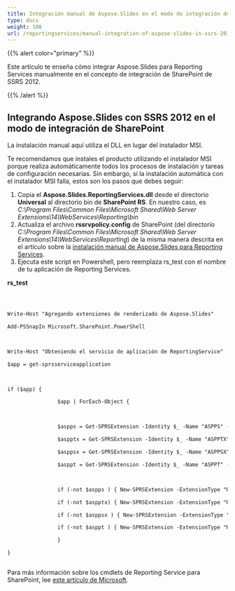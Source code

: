 ```yaml
---
title: Integración manual de Aspose.Slides en el modo de integración de SharePoint de SSRS 2012
type: docs
weight: 100
url: /reportingservices/manual-integration-of-aspose-slides-in-ssrs-2012-sharepoint-integration-mode/
---
```


{{% alert color="primary" %}} 

Este artículo te enseña cómo integrar Aspose.Slides para Reporting Services manualmente en el concepto de integración de SharePoint de SSRS 2012. 

{{% /alert %}} 
## **Integrando Aspose.Slides con SSRS 2012 en el modo de integración de SharePoint**
La instalación manual aquí utiliza el DLL en lugar del instalador MSI. 

Te recomendamos que instales el producto utilizando el instalador MSI porque realiza automáticamente todos los procesos de instalación y tareas de configuración necesarias. Sin embargo, si la instalación automática con el instalador MSI falla, estos son los pasos que debes seguir:

1. Copia el **Aspose.Slides.ReportingServices.dll** desde el directorio **Universal** al directorio bin de **SharePoint RS**. 
   En nuestro caso, es *C:\Program Files\Common Files\Microsoft Shared\Web Server Extensions\14\WebServices\Reporting\bin* 
1. Actualiza el archivo **rssrvpolicy.config** de SharePoint (del directorio *C:\Program Files\Common Files\Microsoft Shared\Web Server Extensions\14\WebServices\Reporting*) de la misma manera descrita en el artículo sobre la [instalación manual de Aspose.Slides para Reporting Services](https://docs.aspose.com/slides/reportingservices/manual-integration-of-aspose-slides-in-ssrs-2012-sharepoint-integration-mode/).
1. Ejecuta este script en Powershell, pero reemplaza rs_test con el nombre de tu aplicación de Reporting Services. 

**rs_test**

``` xml



Write-Host "Agregando extensiones de renderizado de Aspose.Slides"

Add-PSSnapIn Microsoft.SharePoint.PowerShell



Write-Host "Obteniendo el servicio de aplicación de ReportingService"

$app = get-sprsserviceapplication



if ($app) {

                $app | ForEach-Object {



                $aspps = Get-SPRSExtension -Identity $_ -Name "ASPPS" -ExtensionType "Render"

                $aspptx = Get-SPRSExtension -Identity $_ -Name "ASPPTX" -ExtensionType "Render"

                $asppsx = Get-SPRSExtension -Identity $_ -Name "ASPPSX" -ExtensionType "Render"

                $asppt = Get-SPRSExtension -Identity $_ -Name "ASPPT" -ExtensionType "Render"



                if (-not $aspps ) { New-SPRSExtension -ExtensionType "Render"  -Identity $_ -Name "ASPPS" -TypeName "Aspose.Slides.ReportingServices.PpsRenderer,Aspose.Slides.ReportingServices" }

                if (-not $aspptx) { New-SPRSExtension -ExtensionType "Render"  -Identity $_ -Name "ASPPTX" -TypeName "Aspose.Slides.ReportingServices.PptxRenderer,Aspose.Slides.ReportingServices"}

                if (-not $asppsx ) { New-SPRSExtension -ExtensionType "Render"  -Identity $_ -Name "ASPPSX" -TypeName "Aspose.Slides.ReportingServices.PpsxRenderer,Aspose.Slides.ReportingServices"}

                if (-not $asppt ) { New-SPRSExtension -ExtensionType "Render"  -Identity $_ -Name "ASPPT" -TypeName "Aspose.Slides.ReportingServices.PptRenderer,Aspose.Slides.ReportingServices"}

                }

}



```

Para más información sobre los cmdlets de Reporting Service para SharePoint, lee [este artículo de Microsoft](http://technet.microsoft.com/en-us/library/gg492249?ppud=4).